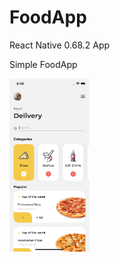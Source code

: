 # FoodApp

React Native 0.68.2 App

Simple FoodApp

<img src="src/assets/images/screen.png" width="128"/>
